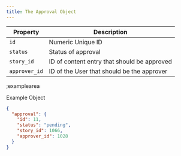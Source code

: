 ```yaml
---
title: The Approval Object
---
```


| Property | Description |
|---|---|
| `id` | Numeric Unique ID |
| `status` | Status of approval |
| `story_id` | ID of content entry that should be approved |
| `approver_id` | ID of the User that should be the approver |

;examplearea

Example Object

```json
{
  "approval": {
    "id": 11,
    "status": "pending",
    "story_id": 1066,
    "approver_id": 1028
  }
}
```